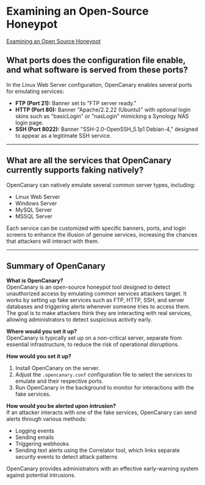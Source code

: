 # Examining an Open-Source Honeypot

[Examining an Open Source Honeypot](https://github.com/StephVergil/Examining-an-Open-Source-Honeypot/blob/main/Homework%2013%20Examining%20an%20Open-Source%20Honeypot-Stephanie%E2%80%99s%20MacBook%20Pro.docx)

## What ports does the configuration file enable, and what software is served from these ports?

In the Linux Web Server configuration, OpenCanary enables several ports for emulating services:

- **FTP (Port 21):** Banner set to "FTP server ready."
- **HTTP (Port 80):** Banner "Apache/2.2.22 (Ubuntu)" with optional login skins such as "basicLogin" or "nasLogin" mimicking a Synology NAS login page.
- **SSH (Port 8022):** Banner "SSH-2.0-OpenSSH_5.1p1 Debian-4," designed to appear as a legitimate SSH service.

---

## What are all the services that OpenCanary currently supports faking natively?

OpenCanary can natively emulate several common server types, including:

- Linux Web Server
- Windows Server
- MySQL Server
- MSSQL Server

Each service can be customized with specific banners, ports, and login screens to enhance the illusion of genuine services, increasing the chances that attackers will interact with them.

---

## Summary of OpenCanary

**What is OpenCanary?**  
OpenCanary is an open-source honeypot tool designed to detect unauthorized access by emulating common services attackers target. It works by setting up fake services such as FTP, HTTP, SSH, and server databases and triggering alerts whenever someone tries to access them. The goal is to make attackers think they are interacting with real services, allowing administrators to detect suspicious activity early.

**Where would you set it up?**  
OpenCanary is typically set up on a non-critical server, separate from essential infrastructure, to reduce the risk of operational disruptions.

**How would you set it up?**  
1. Install OpenCanary on the server.
2. Adjust the `.opencanary.conf` configuration file to select the services to emulate and their respective ports.
3. Run OpenCanary in the background to monitor for interactions with the fake services.

**How would you be alerted upon intrusion?**  
If an attacker interacts with one of the fake services, OpenCanary can send alerts through various methods:

- Logging events
- Sending emails
- Triggering webhooks
- Sending text alerts using the Correlator tool, which links separate security events to detect attack patterns

OpenCanary provides administrators with an effective early-warning system against potential intrusions.

